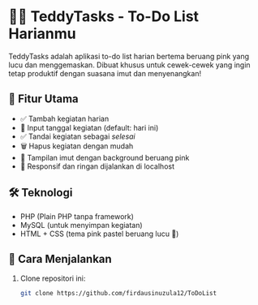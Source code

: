 # 🐻💗 TeddyTasks - To-Do List Harianmu

TeddyTasks adalah aplikasi to-do list harian bertema beruang pink yang lucu dan menggemaskan. Dibuat khusus untuk cewek-cewek yang ingin tetap produktif dengan suasana imut dan menyenangkan!

## 🌟 Fitur Utama

- ✅ Tambah kegiatan harian
- 📅 Input tanggal kegiatan (default: hari ini)
- ✅ Tandai kegiatan sebagai *selesai*
- 🗑️ Hapus kegiatan dengan mudah
- 🎀 Tampilan imut dengan background beruang pink
- 🧸 Responsif dan ringan dijalankan di localhost


## 🛠️ Teknologi

- PHP (Plain PHP tanpa framework)
- MySQL (untuk menyimpan kegiatan)
- HTML + CSS (tema pink pastel beruang lucu 🐻)

## 🚀 Cara Menjalankan

1. Clone repositori ini:
   ```bash
   git clone https://github.com/firdausinuzula12/ToDoList

